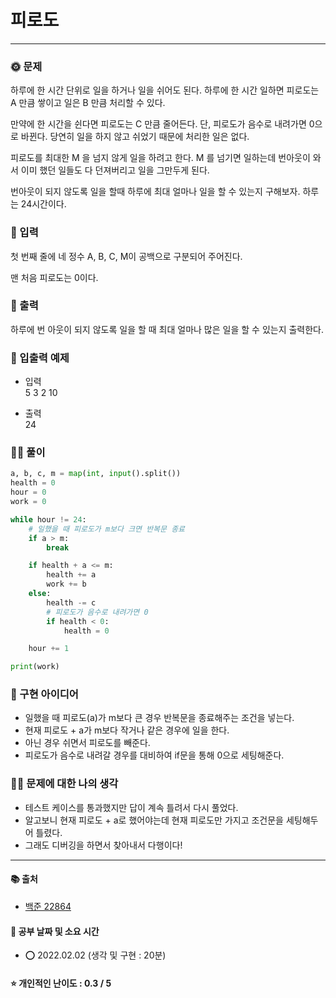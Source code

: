 # 피로도

-----
### 🌞 문제
하루에 한 시간 단위로 일을 하거나 일을 쉬어도 된다. 하루에 한 시간 일하면 피로도는 A 만큼 쌓이고 일은 B 만큼 처리할 수 있다.

만약에 한 시간을 쉰다면 피로도는 C 만큼 줄어든다. 단, 피로도가 음수로 내려가면 0으로 바뀐다. 당연히 일을 하지 않고 쉬었기 때문에 처리한 일은 없다.

피로도를 최대한 M 을 넘지 않게 일을 하려고 한다. M 를 넘기면 일하는데 번아웃이 와서 이미 했던 일들도 다 던져버리고 일을 그만두게 된다.

번아웃이 되지 않도록 일을 할때 하루에 최대 얼마나 일을 할 수 있는지 구해보자. 하루는 24시간이다.
   
### 📝 입력
첫 번째 줄에 네 정수 A, B, C, M이 공백으로 구분되어 주어진다.

맨 처음 피로도는 0이다.

### 👋 출력 
하루에 번 아웃이 되지 않도록 일을 할 때 최대 얼마나 많은 일을 할 수 있는지 출력한다.

### 🚩 입출력 예제
- 입력  
5 3 2 10  
  
- 출력  
24  
  
### 👩‍💻 풀이
```python
a, b, c, m = map(int, input().split())
health = 0
hour = 0
work = 0

while hour != 24:
    # 일했을 때 피로도가 m보다 크면 반복문 종료
    if a > m:
        break

    if health + a <= m:
        health += a
        work += b
    else:
        health -= c
        # 피로도가 음수로 내려가면 0
        if health < 0:
            health = 0

    hour += 1

print(work)
```

### 🔑 구현 아이디어
- 일했을 때 피로도(a)가 m보다 큰 경우 반복문을 종료해주는 조건을 넣는다.
- 현재 피로도 + a가 m보다 작거나 같은 경우에 일을 한다.
- 아닌 경우 쉬면서 피로도를 빼준다.
- 피로도가 음수로 내려갈 경우를 대비하여 if문을 통해 0으로 세팅해준다.
  
### 🙋‍♀‍ 문제에 대한 나의 생각
- 테스트 케이스를 통과했지만 답이 계속 틀려서 다시 풀었다.
- 알고보니 현재 피로도 + a로 했어야는데 현재 피로도만 가지고 조건문을 세팅해두어 틀렸다.
- 그래도 디버깅을 하면서 찾아내서 다행이다!

-------------
#### 📚 출처
- [백준 22864](https://www.acmicpc.net/problem/22864)
#### 📅 공부 날짜 및 소요 시간
- ⭕ 2022.02.02 (생각 및 구현 : 20분)  
#### ⭐ 개인적인 난이도 : 0.3 / 5